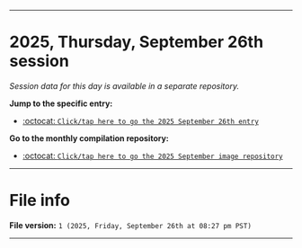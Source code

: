 
***

# 2025, Thursday, September 26th session

_Session data for this day is available in a separate repository._

**Jump to the specific entry:**

- [:octocat: `Click/tap here to go the 2025 September 26th entry`](https://github.com/seanpm2001/SeansLifeArchive_Images_MotorWorld_CarFactory_Y2025_V9/tree/SeansLifeArchive_Images_MotorWorld_CarFactory_Y2025_V9_Main-dev/2025/09_September/26/)

**Go to the monthly compilation repository:**

- [:octocat: `Click/tap here to go the 2025 September image repository`](https://github.com/seanpm2001/SeansLifeArchive_Images_MotorWorld_CarFactory_Y2025_V9/)

***

# File info

**File version:** `1 (2025, Friday, September 26th at 08:27 pm PST)`

***
